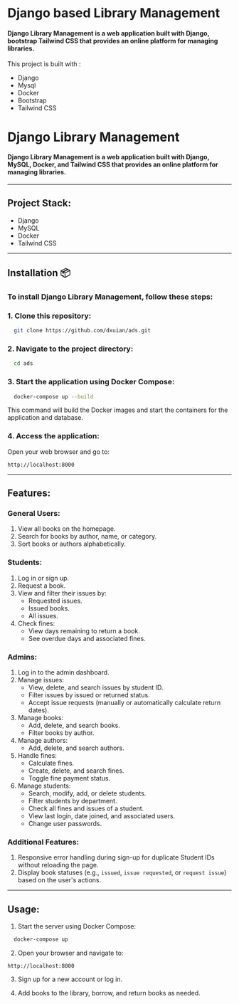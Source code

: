 

# Django based  Library Management

#### Django Library Management is a web application built with Django, bootstrap Tailwind CSS that provides an online platform for managing libraries.
> 


This project is built with :
- Django
- Mysql
- Docker
- Bootstrap
- Tailwind CSS



# Django Library Management

#### Django Library Management is a web application built with Django, MySQL, Docker, and Tailwind CSS that provides an online platform for managing libraries.

---

## Project Stack:
- Django
- MySQL
- Docker
- Tailwind CSS

---

## Installation 📦
### To install Django Library Management, follow these steps:

### 1. Clone this repository:
```bash
  git clone https://github.com/dxuian/ads.git
```

### 2. Navigate to the project directory:
```bash
  cd ads
```

### 3. Start the application using Docker Compose:
```bash
  docker-compose up --build
```

This command will build the Docker images and start the containers for the application and database.

### 4. Access the application:
Open your web browser and go to:
```
http://localhost:8000
```

---

## Features:

### General Users:
1. View all books on the homepage.
2. Search for books by author, name, or category.
3. Sort books or authors alphabetically.

### Students:
1. Log in or sign up.
2. Request a book.
3. View and filter their issues by:
   - Requested issues.
   - Issued books.
   - All issues.
4. Check fines:
   - View days remaining to return a book.
   - See overdue days and associated fines.

### Admins:
1. Log in to the admin dashboard.
2. Manage issues:
   - View, delete, and search issues by student ID.
   - Filter issues by issued or returned status.
   - Accept issue requests (manually or automatically calculate return dates).
3. Manage books:
   - Add, delete, and search books.
   - Filter books by author.
4. Manage authors:
   - Add, delete, and search authors.
5. Handle fines:
   - Calculate fines.
   - Create, delete, and search fines.
   - Toggle fine payment status.
6. Manage students:
   - Search, modify, add, or delete students.
   - Filter students by department.
   - Check all fines and issues of a student.
   - View last login, date joined, and associated users.
   - Change user passwords.

### Additional Features:
1. Responsive error handling during sign-up for duplicate Student IDs without reloading the page.
2. Display book statuses (e.g., `issued`, `issue requested`, or `request issue`) based on the user's actions.

---

## Usage:
1. Start the server using Docker Compose:
```bash
  docker-compose up
```

2. Open your browser and navigate to:
```
http://localhost:8000
```

3. Sign up for a new account or log in.

4. Add books to the library, borrow, and return books as needed.

